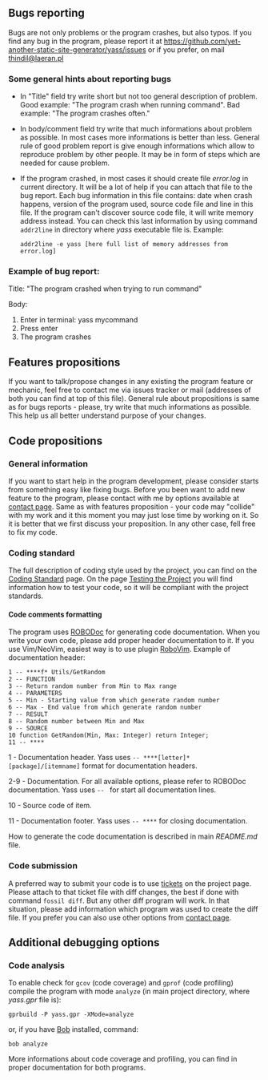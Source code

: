 ## Bugs reporting

Bugs are not only problems or the program crashes, but also typos. If you
find any bug in the program, please report it at
<https://github.com/yet-another-static-site-generator/yass/issues> or if
you prefer, on mail <thindil@laeran.pl>

### Some general hints about reporting bugs

- In "Title" field try write short but not too general description of
  problem. Good example: "The program crash when running command". Bad
  example: "The program crashes often."
- In body/comment field try write that much informations about problem as
  possible. In most cases more informations is better than less. General rule
  of good problem report is give enough informations which allow to reproduce
  problem by other people. It may be in form of steps which are needed for
  cause problem.
- If the program crashed, in most cases it should create file *error.log* in
  current directory. It will be a lot of help if you can attach that file to
  the bug report. Each bug information in this file contains: date when crash
  happens, version of the program used, source code file and line in this
  file. If the program can't  discover source code file, it will write memory
  address instead. You can check this last information by using command
  `addr2line` in directory where *yass* executable file is. Example:

  `addr2line -e yass [here full list of memory addresses from error.log]`

### Example of bug report:

Title: "The program crashed when trying to run command"

Body:

1. Enter in terminal: yass mycommand
2. Press enter
3. The program crashes

## Features propositions

If you want to talk/propose changes in any existing the program feature or
mechanic, feel free to contact me via issues tracker or mail (addresses of
both you can find at top of this file). General rule about propositions is
same as for bugs reports - please, try write that much informations as
possible. This help us all better understand purpose of your changes.

## Code propositions

### General information

If you want to start help in the program development, please consider starts
from something easy like fixing bugs. Before you been want to add new feature
to the program, please contact with me by options available at [contact page](https://www.laeran.pl/repositories/yass/wiki?name=Contact). Same as with features proposition - your code may "collide" with
my work and it this moment you may just lose time by working on it. So it is
better that we first discuss your proposition. In any other case, fell free
to fix my code.

### Coding standard

The full description of coding style used by the project, you can find on the
[Coding Standard](https://www.laeran.pl/repositories/yass/wiki?name=Coding%20Standard) page.
On the page [Testing the Project](https://www.laeran.pl/repositories/yass/wiki?name=Testing%20the%20Project) you will
find information how to test your code, so it will be compliant with the
project standards.

#### Code comments formatting

The program uses [ROBODoc](https://rfsber.home.xs4all.nl/Robo/) for generating
code documentation. When you write your own code, please add proper header
documentation to it. If you use Vim/NeoVim, easiest way is to use plugin
[RoboVim](https://github.com/thindil/robovim). Example of documentation
header:

    1 -- ****f* Utils/GetRandom
    2 -- FUNCTION
    3 -- Return random number from Min to Max range
    4 -- PARAMETERS
    5 -- Min - Starting value from which generate random number
    6 -- Max - End value from which generate random number
    7 -- RESULT
    8 -- Random number between Min and Max
    9 -- SOURCE
    10 function GetRandom(Min, Max: Integer) return Integer;
    11 -- ****

1 - Documentation header. Yass uses `-- ****[letter]* [package]/[itemname]`
format for documentation headers.

2-9 - Documentation. For all available options, please refer to ROBODoc
documentation. Yass uses `-- ` for start all documentation lines.

10 - Source code of item.

11 - Documentation footer. Yass uses `-- ****` for closing documentation.

How to generate the code documentation is described in main *README.md* file.

### Code submission

A preferred way to submit your code is to use [tickets](https://www.laeran.pl/repositories/yass/ticket)
on the project page. Please attach to that ticket file with diff changes,
the best if done with command `fossil diff`. But any other diff program will
work. In that situation, please add information which program was used to
create the diff file. If you prefer you can also use other options from
[contact page](https://www.laeran.pl/repositories/yass/wiki?name=Contact).

## Additional debugging options

### Code analysis

To enable check for `gcov` (code coverage) and `gprof` (code profiling) compile
the program with mode `analyze` (in main project directory, where *yass.gpr*
file is):

`gprbuild -P yass.gpr -XMode=analyze`

or, if you have [Bob](https://github.com/thindil/bob) installed, command:

`bob analyze`

More informations about code coverage and profiling, you can find in proper
documentation for both programs.
